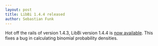 ```yaml
---
layout: post
title: LibBi 1.4.4 released
author: Sebastian Funk
---
```


Hot off the rails of version 1.4.3, LibBi version 1.4.4 is [now available](https://github.com/lawmurray/LibBi/archive/1.4.4.tar.gz). This fixes a bug in calculating binomial probability densities.
